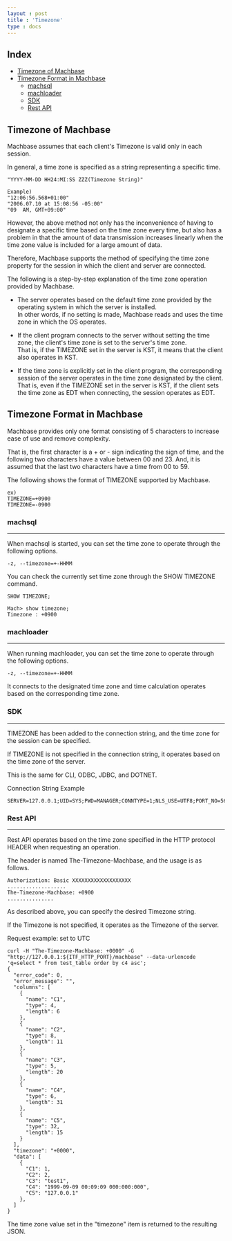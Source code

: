 ```yaml
---
layout : post
title : 'Timezone'
type : docs
---
```


## Index

* [Timezone of Machbase](#timezone-of-machbase)
* [Timezone Format in Machbase](#timezone-format-in-machbase)
    * [machsql](#machsql)
    * [machloader](#machloader)
    * [SDK](#sdk)
    * [Rest API](#rest-api)

## Timezone of Machbase

Machbase assumes that each client's Timezone is valid only in each session.

In general, a time zone is specified as a string representing a specific time.

```
"YYYY-MM-DD HH24:MI:SS ZZZ(Timezone String)"

Example) 
"12:06:56.568+01:00"  
"2006.07.10 at 15:08:56 -05:00"
"09  AM, GMT+09:00"
```

However, the above method not only has the inconvenience of having to designate a specific time based on the time zone every time, but also has a problem in that the amount of data transmission increases linearly when the time zone value is included for a large amount of data.

Therefore, Machbase supports the method of specifying the time zone property for the session in which the client and server are connected.

The following is a step-by-step explanation of the time zone operation provided by Machbase.

* The server operates based on the default time zone provided by the operating system in which the server is installed.<br>
    In other words, if no setting is made, Machbase reads and uses the time zone in which the OS operates.

* If the client program connects to the server without setting the time zone, the client's time zone is set to the server's time zone.<br>
    That is, if the TIMEZONE set in the server is KST, it means that the client also operates in KST.

* If the time zone is explicitly set in the client program, the corresponding session of the server operates in the time zone designated by the client.<br>
    That is, even if the TIMEZONE set in the server is KST, if the client sets the time zone as EDT when connecting, the session operates as EDT.

## Timezone Format in Machbase

Machbase provides only one format consisting of 5 characters to increase ease of use and remove complexity.

That is, the first character is a + or - sign indicating the sign of time, and the following two characters have a value between 00 and 23. And, it is assumed that the last two characters have a time from 00 to 59.

The following shows the format of TIMEZONE supported by Machbase.

```
ex)
TIMEZONE=+0900
TIMEZONE=-0900
```

### machsql
---

When machsql is started, you can set the time zone to operate through the following options.

```
-z, --timezone=+-HHMM
```

You can check the currently set time zone through the SHOW TIMEZONE command.

```
SHOW TIMEZONE;

Mach> show timezone;
Timezone : +0900
```

### machloader
---

When running machloader, you can set the time zone to operate through the following options.

```
-z, --timezone=+-HHMM
```

It connects to the designated time zone and time calculation operates based on the corresponding time zone.

### SDK
---

TIMEZONE has been added to the connection string, and the time zone for the session can be specified.

If TIMEZONE is not specified in the connection string, it operates based on the time zone of the server.

This is the same for CLI, ODBC, JDBC, and DOTNET.

Connection String Example

```
SERVER=127.0.0.1;UID=SYS;PWD=MANAGER;CONNTYPE=1;NLS_USE=UTF8;PORT_NO=5656;TIMEZONE=+0300
```

### Rest API
---

Rest API operates based on the time zone specified in the HTTP protocol HEADER when requesting an operation.

The header is named The-Timezone-Machbase, and the usage is as follows.

```
Authorization: Basic XXXXXXXXXXXXXXXXXXX
...................
The-Timezone-Machbase: +0900
...............
```

As described above, you can specify the desired Timezone string.

If the Timezone is not specified, it operates as the Timezone of the server.

Request example: set to UTC

```
curl -H "The-Timezone-Machbase: +0000" -G "http://127.0.0.1:${ITF_HTTP_PORT}/machbase" --data-urlencode 'q=select * from test_table order by c4 asc';
{
  "error_code": 0,
  "error_message": "",
  "columns": [
    {
      "name": "C1",
      "type": 4,
      "length": 6
    },
    {
      "name": "C2",
      "type": 8,
      "length": 11
    },
    {
      "name": "C3",
      "type": 5,
      "length": 20
    },
    {
      "name": "C4",
      "type": 6,
      "length": 31
    },
    {
      "name": "C5",
      "type": 32,
      "length": 15
    }
  ],
  "timezone": "+0000",
  "data": [
    {
      "C1": 1,
      "C2": 2,
      "C3": "test1",
      "C4": "1999-09-09 00:09:09 000:000:000",
      "C5": "127.0.0.1"
    },
  ]
}
```

The time zone value set in the "timezone" item is returned to the resulting JSON.

